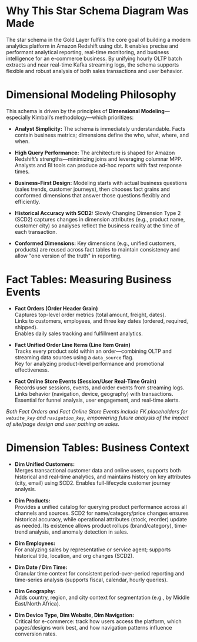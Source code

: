 # Why This Star Schema Diagram Was Made

The star schema in the Gold Layer fulfills the core goal of building a modern analytics platform in Amazon Redshift using dbt. It enables precise and performant analytical reporting, real-time monitoring, and business intelligence for an e-commerce business. By unifying hourly OLTP batch extracts and near real-time Kafka streaming logs, the schema supports flexible and robust analysis of both sales transactions and user behavior.

# Dimensional Modeling Philosophy

This schema is driven by the principles of **Dimensional Modeling**—especially Kimball’s methodology—which prioritizes:

- **Analyst Simplicity:** The schema is immediately understandable. Facts contain business metrics; dimensions define the who, what, where, and when.

- **High Query Performance:** The architecture is shaped for Amazon Redshift’s strengths—minimizing joins and leveraging columnar MPP. Analysts and BI tools can produce ad-hoc reports with fast response times.

- **Business-First Design:** Modeling starts with actual business questions (sales trends, customer journeys), then chooses fact grains and conformed dimensions that answer those questions flexibly and efficiently.

- **Historical Accuracy with SCD2:** Slowly Changing Dimension Type 2 (SCD2) captures changes in dimension attributes (e.g., product name, customer city) so analyses reflect the business reality at the time of each transaction.

- **Conformed Dimensions:** Key dimensions (e.g., unified customers, products) are reused across fact tables to maintain consistency and allow "one version of the truth" in reporting.

# Fact Tables: Measuring Business Events

- **Fact Orders (Order Header Grain)**  
  Captures top-level order metrics (total amount, freight, dates).  
  Links to customers, employees, and three key dates (ordered, required, shipped).  
  Enables daily sales tracking and fulfillment analytics.

- **Fact Unified Order Line Items (Line Item Grain)**  
  Tracks every product sold within an order—combining OLTP and streaming data sources using a `data_source` flag.  
  Key for analyzing product-level performance and promotional effectiveness.

- **Fact Online Store Events (Session/User Real-Time Grain)**  
  Records user sessions, events, and order events from streaming logs.  
  Links behavior (navigation, device, geography) with transactions.  
  Essential for funnel analysis, user engagement, and real-time alerts.

*Both Fact Orders and Fact Online Store Events include FK placeholders for `website_key` and `navigation_key`, empowering future analysis of the impact of site/page design and user pathing on sales.*

# Dimension Tables: Business Context

- **Dim Unified Customers:**  
  Merges transactional customer data and online users, supports both historical and real-time analytics, and maintains history on key attributes (city, email) using SCD2. Enables full-lifecycle customer journey analysis.

- **Dim Products:**  
  Provides a unified catalog for querying product performance across all channels and sources. SCD2 for name/category/price changes ensures historical accuracy, while operational attributes (stock, reorder) update as needed. Its existence allows product rollups (brand/category), time-trend analysis, and anomaly detection in sales.

- **Dim Employees:**  
  For analyzing sales by representative or service agent; supports historical title, location, and org changes (SCD2).

- **Dim Date / Dim Time:**  
  Granular time context for consistent period-over-period reporting and time-series analysis (supports fiscal, calendar, hourly queries).

- **Dim Geography:**  
  Adds country, region, and city context for segmentation (e.g., by Middle East/North Africa).

- **Dim Device Type, Dim Website, Dim Navigation:**  
  Critical for e-commerce: track how users access the platform, which pages/designs work best, and how navigation patterns influence conversion rates.
